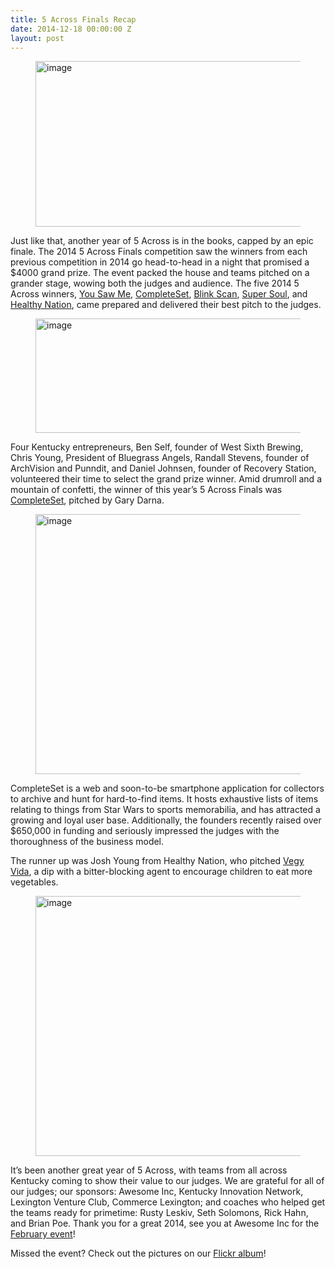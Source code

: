```yaml
---
title: 5 Across Finals Recap
date: 2014-12-18 00:00:00 Z
layout: post
---
```

 
<p><figure class="tmblr-full" data-orig-height="427" data-orig-width="640" data-orig-src="https://lh3.googleusercontent.com/PqLAioDGi5WcMUF2ZZ4idkPIGV0_LYp_dH6eAzs5mrwBjOXIYt7VjIgYaQpD_mJvT3lnZXYpHux5vNSY6et2ASPxjBD-wYQHPSkBZ5qEXndf38Jg69nx34imiRz5K65Vcg"><img alt="image" height="265px;" src="https://66.media.tumblr.com/79c18d163aa9464389482d71604519b1/tumblr_inline_pk033l5Kr81spm8pc_540.jpg" width="624px;" data-orig-height="427" data-orig-width="640" data-orig-src="https://lh3.googleusercontent.com/PqLAioDGi5WcMUF2ZZ4idkPIGV0_LYp_dH6eAzs5mrwBjOXIYt7VjIgYaQpD_mJvT3lnZXYpHux5vNSY6et2ASPxjBD-wYQHPSkBZ5qEXndf38Jg69nx34imiRz5K65Vcg"/></figure></p>
<p>Just like that, another year of 5 Across is in the books, capped by an epic finale. The 2014 5 Across Finals competition saw the winners from each previous competition in 2014 go head-to-head in a night that promised a $4000 grand prize. The event packed the house and teams pitched on a grander stage, wowing both the judges and audience. The five 2014 5 Across winners, <a href="http://yousawme.com/" target="_blank">You Saw Me</a>, <a href="https://www.completeset.com/" target="_blank">CompleteSet</a>, <a href="http://www.blinkscan.com/" target="_blank">Blink Scan</a>, <a href="http://supersoul.co/" target="_blank">Super Soul</a>, and <a href="http://vegyvida.com/" target="_blank">Healthy Nation</a>, came prepared and delivered their best pitch to the judges.  </p>
<p><figure class="tmblr-full" data-orig-height="427" data-orig-width="640" data-orig-src="https://lh3.googleusercontent.com/b1i5fjKfXPPuMZRmSL0zlO5SRFNfswu_APOayxc49n-c_mtpytx7GMobniAUmSyx78Pf66xJOz6LJsezwCQaqCXOkCk0Qe4CkyWrfe7vPyppIm3HXL7voGfaZzq2nNlOOA"><img alt="image" height="183px;" src="https://66.media.tumblr.com/543b15412bea2db16c70b659856f5add/tumblr_inline_pk033ltZ2g1spm8pc_540.jpg" width="476px;" data-orig-height="427" data-orig-width="640" data-orig-src="https://lh3.googleusercontent.com/b1i5fjKfXPPuMZRmSL0zlO5SRFNfswu_APOayxc49n-c_mtpytx7GMobniAUmSyx78Pf66xJOz6LJsezwCQaqCXOkCk0Qe4CkyWrfe7vPyppIm3HXL7voGfaZzq2nNlOOA"/></figure></p>
<p>Four Kentucky entrepreneurs, Ben Self, founder of West Sixth Brewing, Chris Young, President of Bluegrass Angels, Randall Stevens, founder of ArchVision and Punndit, and Daniel Johnsen, founder of Recovery Station, volunteered their time to select the grand prize winner. Amid drumroll and a mountain of confetti, the winner of this year’s 5 Across Finals was <a href="https://www.completeset.com/" target="_blank">CompleteSet</a>, pitched by Gary Darna. </p>
<p><figure class="tmblr-full" data-orig-height="427" data-orig-width="640" data-orig-src="https://lh3.googleusercontent.com/PlGcr3qZoWIJRQWYHTv-xAWqwVemthZ_dGB6yCEu8Z8clLMT3j4I7-3K1jIoZ6rEIuxweSSbhtLCwW93hUThlhRHv9pZTgNX9KOeUTHt0e9ibPHyB7rCQCtOPQNttsVxzg"><img alt="image" height="416px;" src="https://66.media.tumblr.com/a41cdd258b57488fdf9a339f7c4bbc77/tumblr_inline_pk033mHX7n1spm8pc_540.jpg" width="624px;" data-orig-height="427" data-orig-width="640" data-orig-src="https://lh3.googleusercontent.com/PlGcr3qZoWIJRQWYHTv-xAWqwVemthZ_dGB6yCEu8Z8clLMT3j4I7-3K1jIoZ6rEIuxweSSbhtLCwW93hUThlhRHv9pZTgNX9KOeUTHt0e9ibPHyB7rCQCtOPQNttsVxzg"/></figure></p>
<p>CompleteSet is a web and soon-to-be smartphone application for collectors to archive and hunt for hard-to-find items. It hosts exhaustive lists of items relating to things from Star Wars to sports memorabilia, and has attracted a growing and loyal user base. Additionally, the founders recently raised over $650,000 in funding and seriously impressed the judges with the thoroughness of the business model.</p>
<p>The runner up was Josh Young from Healthy Nation, who pitched <a href="http://vegyvida.com/" target="_blank">Vegy Vida</a>, a dip with a bitter-blocking agent to encourage children to eat more vegetables. </p>
<p><figure class="tmblr-full" data-orig-height="427" data-orig-width="640" data-orig-src="https://lh5.googleusercontent.com/RE_5ZYw6FhSksfOHU7R6BM2jZLTD3ntPqycQH1IH6ELyVxYQxCQL_EdnPVAsMlUWXz6an1wwxFDqzbNWWVmv99-ooUfkFRPwzaSRpCFWKkhp5WodpPkf2Z5LY-NJaPCgWw"><img alt="image" height="416px;" src="https://66.media.tumblr.com/3107a600895149981e8fb6e8e97cadbd/tumblr_inline_pk033n8uSJ1spm8pc_540.jpg" width="624px;" data-orig-height="427" data-orig-width="640" data-orig-src="https://lh5.googleusercontent.com/RE_5ZYw6FhSksfOHU7R6BM2jZLTD3ntPqycQH1IH6ELyVxYQxCQL_EdnPVAsMlUWXz6an1wwxFDqzbNWWVmv99-ooUfkFRPwzaSRpCFWKkhp5WodpPkf2Z5LY-NJaPCgWw"/></figure></p>
<p>It’s been another great year of 5 Across, with teams from all across Kentucky coming to show their value to our judges. We are grateful for all of our judges; our sponsors: Awesome Inc, Kentucky Innovation Network, Lexington Venture Club, Commerce Lexington; and coaches who helped get the teams ready for primetime: Rusty Leskiv, Seth Solomons, Rick Hahn, and Brian Poe. Thank you for a great 2014, see you at Awesome Inc for the <a href="http://www.5across.org/schedule/" target="_blank">February event</a>!</p>
<p>Missed the event? Check out the pictures on our <a href="https://flic.kr/s/aHsk6bmJvV" target="_blank">Flickr album</a>!</p>
